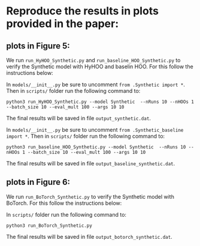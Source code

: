 # Reproduce the results in plots provided in the paper:

## plots in Figure 5:
We run ```run_HyHOO_Synthetic.py``` and ```run_baseline_HOO_Synthetic.py``` to verify the Synthetic model with HyHOO and baselin HOO. For this follow the instructions below:

In ```models/__init__.py``` be sure to uncomment ```from .Synthetic import *```. Then in ```scripts/``` folder run the following command to:

```
python3 run_HyHOO_Synthetic.py --model Synthetic  --nRuns 10 --nHOOs 1 --batch_size 10 --eval_mult 100 --args 10 10
```

The final results will be saved in file ```output_synthetic.dat```.


In ```models/__init__.py``` be sure to uncomment ```from .Synthetic_baseline import *```. Then in ```scripts/``` folder run the following command to:

```
python3 run_baseline_HOO_Synthetic.py --model Synthetic  --nRuns 10 --nHOOs 1 --batch_size 10 --eval_mult 100 --args 10 10
```

The final results will be saved in file ```output_baseline_synthetic.dat```.


## plots in Figure 6:
We run ```run_BoTorch_Synthetic.py``` to verify the Synthetic model with BoTorch. For this follow the instructions below:

In ```scripts/``` folder run the following command to:

```
python3 run_BoTorch_Synthetic.py
```

The final results will be saved in file ```output_botorch_synthetic.dat```.

